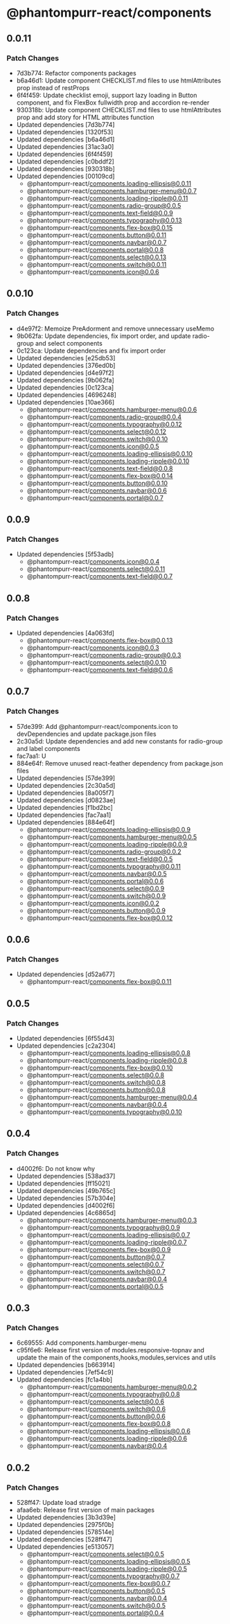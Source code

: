 # @phantompurr-react/components

## 0.0.11

### Patch Changes

- 7d3b774: Refactor components packages
- b6a46d1: Update component CHECKLIST.md files to use htmlAttributes prop instead of restProps
- 6f4f459: Update checklist emoji, support lazy loading in Button component, and fix FlexBox fullwidth prop and accordion re-render
- 930318b: Update component CHECKLIST.md files to use htmlAttributes prop and add story for HTML attributes function
- Updated dependencies [7d3b774]
- Updated dependencies [1320f53]
- Updated dependencies [b6a46d1]
- Updated dependencies [31ac3a0]
- Updated dependencies [6f4f459]
- Updated dependencies [c0bddf2]
- Updated dependencies [930318b]
- Updated dependencies [00109cd]
  - @phantompurr-react/components.loading-ellipsis@0.0.11
  - @phantompurr-react/components.hamburger-menu@0.0.7
  - @phantompurr-react/components.loading-ripple@0.0.11
  - @phantompurr-react/components.radio-group@0.0.5
  - @phantompurr-react/components.text-field@0.0.9
  - @phantompurr-react/components.typography@0.0.13
  - @phantompurr-react/components.flex-box@0.0.15
  - @phantompurr-react/components.button@0.0.11
  - @phantompurr-react/components.navbar@0.0.7
  - @phantompurr-react/components.portal@0.0.8
  - @phantompurr-react/components.select@0.0.13
  - @phantompurr-react/components.switch@0.0.11
  - @phantompurr-react/components.icon@0.0.6

## 0.0.10

### Patch Changes

- d4e97f2: Memoize PreAdorment and remove unnecessary useMemo
- 9b062fa: Update dependencies, fix import order, and update radio-group and select components
- 0c123ca: Update dependencies and fix import order
- Updated dependencies [e25db53]
- Updated dependencies [376ed0b]
- Updated dependencies [d4e97f2]
- Updated dependencies [9b062fa]
- Updated dependencies [0c123ca]
- Updated dependencies [4696248]
- Updated dependencies [10ae366]
  - @phantompurr-react/components.hamburger-menu@0.0.6
  - @phantompurr-react/components.radio-group@0.0.4
  - @phantompurr-react/components.typography@0.0.12
  - @phantompurr-react/components.select@0.0.12
  - @phantompurr-react/components.switch@0.0.10
  - @phantompurr-react/components.icon@0.0.5
  - @phantompurr-react/components.loading-ellipsis@0.0.10
  - @phantompurr-react/components.loading-ripple@0.0.10
  - @phantompurr-react/components.text-field@0.0.8
  - @phantompurr-react/components.flex-box@0.0.14
  - @phantompurr-react/components.button@0.0.10
  - @phantompurr-react/components.navbar@0.0.6
  - @phantompurr-react/components.portal@0.0.7

## 0.0.9

### Patch Changes

- Updated dependencies [5f53adb]
  - @phantompurr-react/components.icon@0.0.4
  - @phantompurr-react/components.select@0.0.11
  - @phantompurr-react/components.text-field@0.0.7

## 0.0.8

### Patch Changes

- Updated dependencies [4a063fd]
  - @phantompurr-react/components.flex-box@0.0.13
  - @phantompurr-react/components.icon@0.0.3
  - @phantompurr-react/components.radio-group@0.0.3
  - @phantompurr-react/components.select@0.0.10
  - @phantompurr-react/components.text-field@0.0.6

## 0.0.7

### Patch Changes

- 57de399: Add @phantompurr-react/components.icon to devDependencies and update package.json files
- 2c30a5d: Update dependencies and add new constants for radio-group and label components
- fac7aa1: U
- 884e64f: Remove unused react-feather dependency from package.json files
- Updated dependencies [57de399]
- Updated dependencies [2c30a5d]
- Updated dependencies [8a005f7]
- Updated dependencies [d0823ae]
- Updated dependencies [f1bd2bc]
- Updated dependencies [fac7aa1]
- Updated dependencies [884e64f]
  - @phantompurr-react/components.loading-ellipsis@0.0.9
  - @phantompurr-react/components.hamburger-menu@0.0.5
  - @phantompurr-react/components.loading-ripple@0.0.9
  - @phantompurr-react/components.radio-group@0.0.2
  - @phantompurr-react/components.text-field@0.0.5
  - @phantompurr-react/components.typography@0.0.11
  - @phantompurr-react/components.navbar@0.0.5
  - @phantompurr-react/components.portal@0.0.6
  - @phantompurr-react/components.select@0.0.9
  - @phantompurr-react/components.switch@0.0.9
  - @phantompurr-react/components.icon@0.0.2
  - @phantompurr-react/components.button@0.0.9
  - @phantompurr-react/components.flex-box@0.0.12

## 0.0.6

### Patch Changes

- Updated dependencies [d52a677]
  - @phantompurr-react/components.flex-box@0.0.11

## 0.0.5

### Patch Changes

- Updated dependencies [6f55d43]
- Updated dependencies [c2a2304]
  - @phantompurr-react/components.loading-ellipsis@0.0.8
  - @phantompurr-react/components.loading-ripple@0.0.8
  - @phantompurr-react/components.flex-box@0.0.10
  - @phantompurr-react/components.select@0.0.8
  - @phantompurr-react/components.switch@0.0.8
  - @phantompurr-react/components.button@0.0.8
  - @phantompurr-react/components.hamburger-menu@0.0.4
  - @phantompurr-react/components.navbar@0.0.4
  - @phantompurr-react/components.typography@0.0.10

## 0.0.4

### Patch Changes

- d4002f6: Do not know why
- Updated dependencies [538ad37]
- Updated dependencies [ff15021]
- Updated dependencies [49b765c]
- Updated dependencies [57b304e]
- Updated dependencies [d4002f6]
- Updated dependencies [4c6865d]
  - @phantompurr-react/components.hamburger-menu@0.0.3
  - @phantompurr-react/components.typography@0.0.9
  - @phantompurr-react/components.loading-ellipsis@0.0.7
  - @phantompurr-react/components.loading-ripple@0.0.7
  - @phantompurr-react/components.flex-box@0.0.9
  - @phantompurr-react/components.button@0.0.7
  - @phantompurr-react/components.select@0.0.7
  - @phantompurr-react/components.switch@0.0.7
  - @phantompurr-react/components.navbar@0.0.4
  - @phantompurr-react/components.portal@0.0.5

## 0.0.3

### Patch Changes

- 6c69555: Add components.hamburger-menu
- c95f6e6: Release first version of modules.responsive-topnav and update the main of the components,hooks,modules,services and utils
- Updated dependencies [b663914]
- Updated dependencies [7ef54c9]
- Updated dependencies [fc1a4bb]
  - @phantompurr-react/components.hamburger-menu@0.0.2
  - @phantompurr-react/components.typography@0.0.8
  - @phantompurr-react/components.select@0.0.6
  - @phantompurr-react/components.switch@0.0.6
  - @phantompurr-react/components.button@0.0.6
  - @phantompurr-react/components.flex-box@0.0.8
  - @phantompurr-react/components.loading-ellipsis@0.0.6
  - @phantompurr-react/components.loading-ripple@0.0.6
  - @phantompurr-react/components.navbar@0.0.4

## 0.0.2

### Patch Changes

- 528ff47: Update load stradge
- afaa6eb: Release first version of main packages
- Updated dependencies [3b3d39e]
- Updated dependencies [2975f0b]
- Updated dependencies [578514e]
- Updated dependencies [528ff47]
- Updated dependencies [e513057]
  - @phantompurr-react/components.select@0.0.5
  - @phantompurr-react/components.loading-ellipsis@0.0.5
  - @phantompurr-react/components.loading-ripple@0.0.5
  - @phantompurr-react/components.typography@0.0.7
  - @phantompurr-react/components.flex-box@0.0.7
  - @phantompurr-react/components.button@0.0.5
  - @phantompurr-react/components.navbar@0.0.4
  - @phantompurr-react/components.switch@0.0.5
  - @phantompurr-react/components.portal@0.0.4
